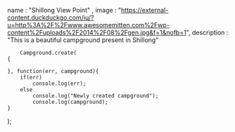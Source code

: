 name : "Shillong View Point" , 
		image :   "https://external-content.duckduckgo.com/iu/?u=http%3A%2F%2Fwww.awesomemitten.com%2Fwp-content%2Fuploads%2F2014%2F08%2Fgen.jpg&f=1&nofb=1",
		description :  "This is a beautiful campground present in Shillong"
		
		Campground.create(
	{
		 
	}, function(err, campground){
		if(err)
			console.log(err);
		else
			console.log("Newly created campground");
		    console.log(campground);
	}

);
